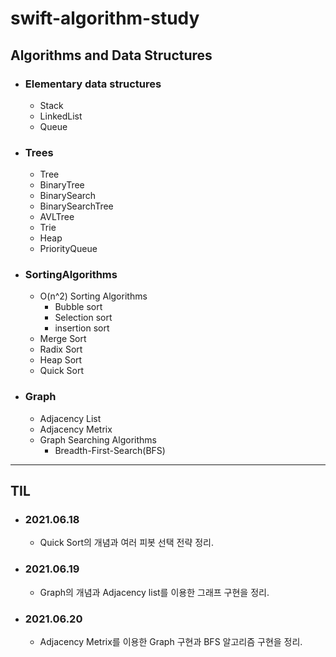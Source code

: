 # **swift-algorithm-study**

## **Algorithms and Data Structures**

- ### Elementary data structures
  - Stack
  - LinkedList
  - Queue
- ### Trees
  - Tree
  - BinaryTree
  - BinarySearch
  - BinarySearchTree
  - AVLTree
  - Trie
  - Heap
  - PriorityQueue
- ### SortingAlgorithms
  - O(n^2) Sorting Algorithms
    - Bubble sort
    - Selection sort
    - insertion sort
  - Merge Sort
  - Radix Sort
  - Heap Sort
  - Quick Sort
- ### Graph
  - Adjacency List
  - Adjacency Metrix
  - Graph Searching Algorithms
    - Breadth-First-Search(BFS)

---
## **TIL**

- ### 2021.06.18
  
  - Quick Sort의 개념과 여러 피봇 선택 전략 정리.
  
- ### 2021.06.19

  - Graph의 개념과 Adjacency list를 이용한 그래프 구현을 정리.

- ### 2021.06.20

  - Adjacency Metrix를 이용한 Graph 구현과 BFS 알고리즘 구현을 정리.

